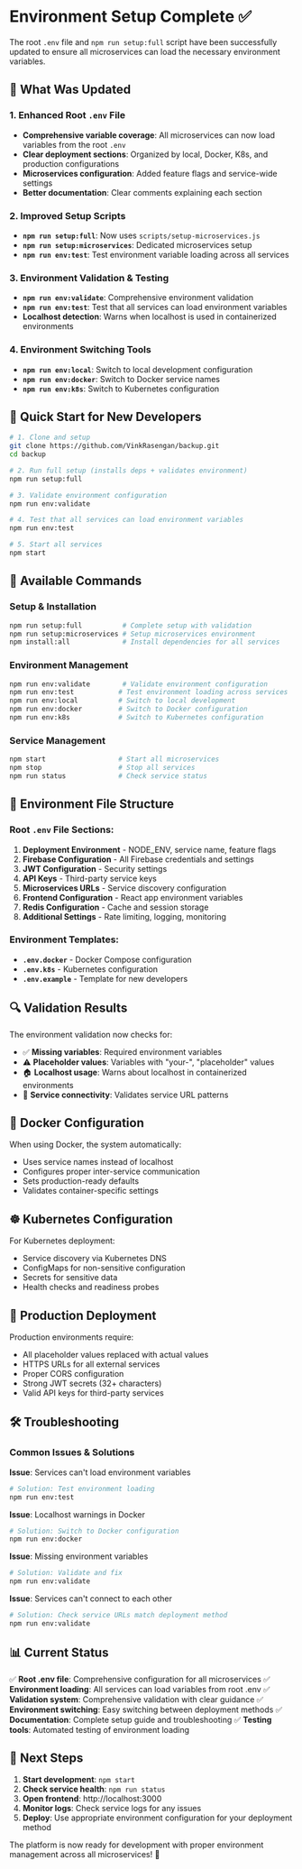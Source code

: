 # Environment Setup Complete ✅

The root `.env` file and `npm run setup:full` script have been successfully updated to ensure all microservices can load the necessary environment variables.

## 🎯 What Was Updated

### 1. Enhanced Root `.env` File
- **Comprehensive variable coverage**: All microservices can now load variables from the root `.env`
- **Clear deployment sections**: Organized by local, Docker, K8s, and production configurations
- **Microservices configuration**: Added feature flags and service-wide settings
- **Better documentation**: Clear comments explaining each section

### 2. Improved Setup Scripts
- **`npm run setup:full`**: Now uses `scripts/setup-microservices.js`
- **`npm run setup:microservices`**: Dedicated microservices setup
- **`npm run env:test`**: Test environment variable loading across all services

### 3. Environment Validation & Testing
- **`npm run env:validate`**: Comprehensive environment validation
- **`npm run env:test`**: Test that all services can load environment variables
- **Localhost detection**: Warns when localhost is used in containerized environments

### 4. Environment Switching Tools
- **`npm run env:local`**: Switch to local development configuration
- **`npm run env:docker`**: Switch to Docker service names
- **`npm run env:k8s`**: Switch to Kubernetes configuration

## 🚀 Quick Start for New Developers

```bash
# 1. Clone and setup
git clone https://github.com/VinkRasengan/backup.git
cd backup

# 2. Run full setup (installs deps + validates environment)
npm run setup:full

# 3. Validate environment configuration
npm run env:validate

# 4. Test that all services can load environment variables
npm run env:test

# 5. Start all services
npm start
```

## 🔧 Available Commands

### Setup & Installation
```bash
npm run setup:full          # Complete setup with validation
npm run setup:microservices # Setup microservices environment
npm install:all             # Install dependencies for all services
```

### Environment Management
```bash
npm run env:validate        # Validate environment configuration
npm run env:test           # Test environment loading across services
npm run env:local          # Switch to local development
npm run env:docker         # Switch to Docker configuration
npm run env:k8s            # Switch to Kubernetes configuration
```

### Service Management
```bash
npm start                  # Start all microservices
npm stop                   # Stop all services
npm run status             # Check service status
```

## 📁 Environment File Structure

### Root `.env` File Sections:
1. **Deployment Environment** - NODE_ENV, service name, feature flags
2. **Firebase Configuration** - All Firebase credentials and settings
3. **JWT Configuration** - Security settings
4. **API Keys** - Third-party service keys
5. **Microservices URLs** - Service discovery configuration
6. **Frontend Configuration** - React app environment variables
7. **Redis Configuration** - Cache and session storage
8. **Additional Settings** - Rate limiting, logging, monitoring

### Environment Templates:
- **`.env.docker`** - Docker Compose configuration
- **`.env.k8s`** - Kubernetes configuration
- **`.env.example`** - Template for new developers

## 🔍 Validation Results

The environment validation now checks for:
- ✅ **Missing variables**: Required environment variables
- ⚠️  **Placeholder values**: Variables with "your-", "placeholder" values
- 🏠 **Localhost usage**: Warns about localhost in containerized environments
- 🔧 **Service connectivity**: Validates service URL patterns

## 🐳 Docker Configuration

When using Docker, the system automatically:
- Uses service names instead of localhost
- Configures proper inter-service communication
- Sets production-ready defaults
- Validates container-specific settings

## ☸️ Kubernetes Configuration

For Kubernetes deployment:
- Service discovery via Kubernetes DNS
- ConfigMaps for non-sensitive configuration
- Secrets for sensitive data
- Health checks and readiness probes

## 🚀 Production Deployment

Production environments require:
- All placeholder values replaced with actual values
- HTTPS URLs for all external services
- Proper CORS configuration
- Strong JWT secrets (32+ characters)
- Valid API keys for third-party services

## 🛠️ Troubleshooting

### Common Issues & Solutions

**Issue**: Services can't load environment variables
```bash
# Solution: Test environment loading
npm run env:test
```

**Issue**: Localhost warnings in Docker
```bash
# Solution: Switch to Docker configuration
npm run env:docker
```

**Issue**: Missing environment variables
```bash
# Solution: Validate and fix
npm run env:validate
```

**Issue**: Services can't connect to each other
```bash
# Solution: Check service URLs match deployment method
npm run env:validate
```

## 📊 Current Status

✅ **Root .env file**: Comprehensive configuration for all microservices
✅ **Environment loading**: All services can load variables from root .env
✅ **Validation system**: Comprehensive validation with clear guidance
✅ **Environment switching**: Easy switching between deployment methods
✅ **Documentation**: Complete setup guide and troubleshooting
✅ **Testing tools**: Automated testing of environment loading

## 🎉 Next Steps

1. **Start development**: `npm start`
2. **Check service health**: `npm run status`
3. **Open frontend**: http://localhost:3000
4. **Monitor logs**: Check service logs for any issues
5. **Deploy**: Use appropriate environment configuration for your deployment method

The platform is now ready for development with proper environment management across all microservices! 🚀

